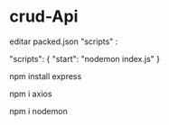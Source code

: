 # crud-Api

editar packed.json "scripts" :

 "scripts": {
    "start": "nodemon index.js"
  }

npm install express

npm i axios

npm i nodemon
